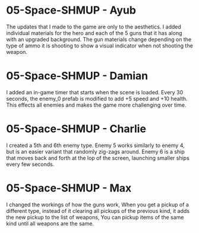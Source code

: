 # 05-Space-SHMUP - Ayub
The updates that I made to the game are only to the aesthetics. I added individual materials for the hero and each of the 5 guns that it has along with an upgraded background. 
The gun materials change depending on the type of ammo it is shooting to show a visual indicator when not shooting the weapon.

# 05-Space-SHMUP - Damian
I added an in-game timer that starts when the scene is loaded. Every 30 seconds, the enemy_0 prefab is modified to add +5 speed and +10 health. This effects all enemies and 
makes the game more challenging over time.

# 05-Space-SHMUP - Charlie
I created a 5th and 6th enemy type. Enemy 5 works similarly to enemy 4, but is an easier variant that randomly zig-zags around. Enemy 6 is a ship that moves back and forth 
at the lop of the screen, launching smaller ships every few seconds.

# 05-Space-SHMUP - Max
I changed the workings of how the guns work, When you get a pickup of a different type, instead of it clearing all pickups of the previous kind, it adds the new pickup to the 
list of weapons, You can pickup items of the same kind until all weapons are the same.